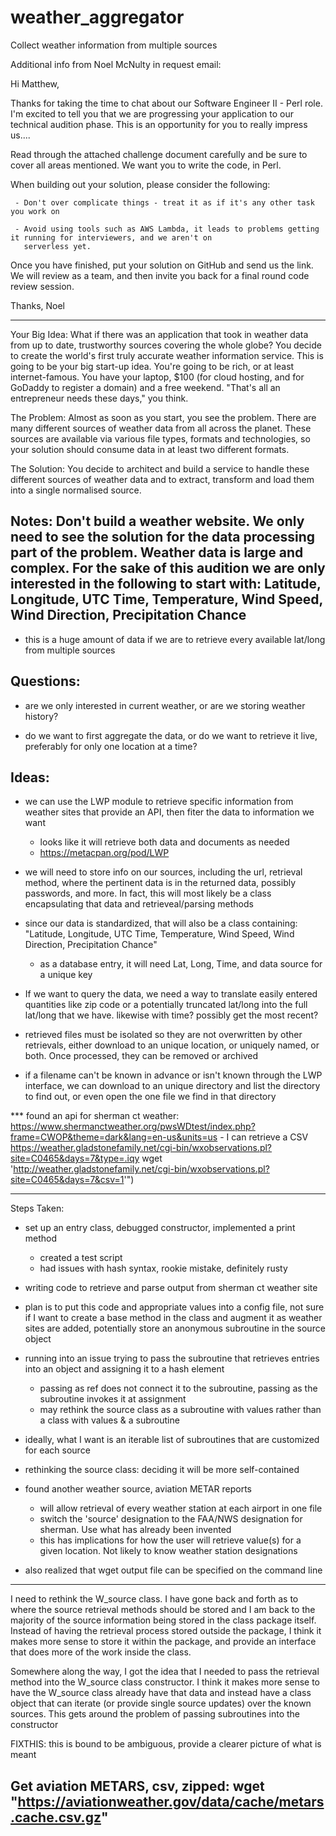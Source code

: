 # weather_aggregator
Collect weather information from multiple sources 

Additional info from Noel McNulty in request email:

Hi Matthew,

Thanks for taking the time to chat about our Software Engineer II - Perl role. I'm excited to tell you that we are
progressing your application to our technical audition phase. This is an opportunity for you to really impress us....

Read through the attached challenge document carefully and be sure to cover all areas mentioned. We want you to write
the code, in Perl.

When building out your solution, please consider the following:

     - Don't over complicate things - treat it as if it's any other task you work on

     - Avoid using tools such as AWS Lambda, it leads to problems getting it running for interviewers, and we aren't on
       serverless yet.

Once you have finished, put your solution on GitHub and send us the link. We will review as a team, and then invite you
back for a final round code review session.

Thanks,
Noel

------------------------------------------------------------------------------------------
Your Big Idea:
What if there was an application that took in weather data from up to date, trustworthy sources covering the whole
globe? You decide to create the world's first truly accurate weather information service. This is going to be your big
start-up idea. You're going to be rich, or at least internet-famous. You have your laptop, $100 (for cloud hosting, and
for GoDaddy to register a domain) and a free weekend. "That's all an entrepreneur needs these days," you think.

The Problem:
Almost as soon as you start, you see the problem. There are many different sources of weather data from all
across the planet. These sources are available via various file types, formats and technologies, so your solution
should consume data in at least two different formats.

The Solution:
You decide to architect and build a service to handle these different sources of weather data and to extract,
transform and load them into a single normalised source.

Notes:
Don't build a weather website. We only need to see the solution for the data processing part of the problem.
Weather data is large and complex. For the sake of this audition we are only interested in the following to start
with: Latitude, Longitude, UTC Time, Temperature, Wind Speed, Wind Direction, Precipitation Chance
----------

- this is a huge amount of data if we are to retrieve every available lat/long from multiple sources

Questions:
----------
- are we only interested in current weather, or are we storing weather history?

- do we want to first aggregate the data, or do we want to retrieve it live, preferably for only one location at a time?

Ideas:
------

- we can use the LWP module to retrieve specific information from weather sites that provide an API, then fiter the data
  to information we want

  - looks like it will retrieve both data and documents as needed
  - https://metacpan.org/pod/LWP

- we will need to store info on our sources, including the url, retrieval method, where the pertinent data is in the
  returned data, possibly passwords, and more.  In fact, this will most likely be a class encapsulating that data and
  retrieveal/parsing methods

- since our data is standardized, that will also be a class containing:  "Latitude, Longitude, UTC Time, Temperature,
  Wind Speed, Wind Direction, Precipitation Chance"
  - as a database entry, it will need Lat, Long, Time, and data source for a unique key

- If we want to query the data, we need a way to translate easily entered quantities like zip code or a potentially
  truncated lat/long into the full lat/long that we have.  likewise with time?  possibly get the most recent?

- retrieved files must be isolated so they are not overwritten by other retrievals, either download to an unique
  location, or uniquely named, or both.  Once processed, they can be removed or archived

- if a filename can't be known in advance or isn't known through the LWP interface, we can download to an unique
  directory and list the directory to find out, or even open the one file we find in that directory

*** found an api for sherman ct weather:
    https://www.shermanctweather.org/pwsWDtest/index.php?frame=CWOP&theme=dark&lang=en-us&units=us
    - I can retrieve a CSV
    https://weather.gladstonefamily.net/cgi-bin/wxobservations.pl?site=C0465&days=7&type=.iqy
    wget 'http://weather.gladstonefamily.net/cgi-bin/wxobservations.pl?site=C0465&days=7&csv=1'")

------------------------------------------------------------------------------------------

Steps Taken:

- set up an entry class, debugged constructor, implemented a print method
  - created a test script
  - had issues with hash syntax, rookie mistake, definitely rusty

- writing code to retrieve and parse output from sherman ct weather site

* plan is to put this code and appropriate values into a config file, not sure if I want to create a base method in the
  class and augment it as weather sites are added, potentially store an anonymous subroutine in the source object

- running into an issue trying to pass the subroutine that retrieves entries into an object and assigning it to a hash element
  - passing as ref does not connect it to the subroutine, passing as the subroutine invokes it at assignment
  - may rethink the source class as a subroutine with values rather than a class with values & a subroutine

- ideally, what I want is an iterable list of subroutines that are customized for each source

- rethinking the source class:  deciding it will be more self-contained

- found another weather source, aviation METAR reports
  - will allow retrieval of every weather station at each airport in one file
  - switch the 'source' designation to the FAA/NWS designation for sherman.  Use what has already been invented
  - this has implications for how the user will retrieve value(s) for a given location.  Not likely to know weather station designations

- also realized that wget output file can be specified on the command line
------------------------------------------------------------------------------------------

I need to rethink the W_source class.  I have gone back and forth as to where the source retrieval methods should be
stored and I am back to the majority of the source information being stored in the class package itself.  Instead of
having the retrieval process stored outside the package, I think it makes more sense to store it within the package, and
provide an interface that does more of the work inside the class.

Somewhere along the way, I got the idea that I needed to pass the retrieval method into the W_source class constructor.
I think it makes more sense to have the W_source class already have that data and instead have a class object that can
iterate (or provide single source updates) over the known sources.  This gets around the problem of passing subroutines
into the constructor

FIXTHIS:  this is bound to be ambiguous, provide a clearer picture of what is meant


Get aviation METARS, csv, zipped: wget "https://aviationweather.gov/data/cache/metars.cache.csv.gz"
------------------------------------------------------------------------------------------

